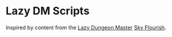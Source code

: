 # Lazy DM Scripts

Inspired by content from the [Lazy Dungeon Master](https://slyflourish.com/returnofthelazydm/) [Sky Flourish](https://skyflourish.com). 
